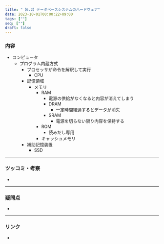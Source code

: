 ```yaml
---
title: "【6.2】データベースシステムのハードウェア"
date: 2023-10-01T00:00:22+09:00
tags: [""]
seq: [""]
draft: false
---
```


### 内容
- コンピュータ
  - プログラム内蔵方式
    - プロセッサが命令を解釈して実行
      - CPU
    - 記憶領域
      - メモリ
        - RAM
          - 電源の供給がなくなると内容が消えてしまう
          - DRAM
            - 一定時間経過するとデータが消失
          - SRAM
            - 電源を切らない限り内容を保持する
        - ROM
          - 読みだし専用
        - キャッシュメモリ
    - 補助記憶装置
      - SSD


---
### ツッコミ・考察
- 

---
### 疑問点
- 


---
### リンク
- 
